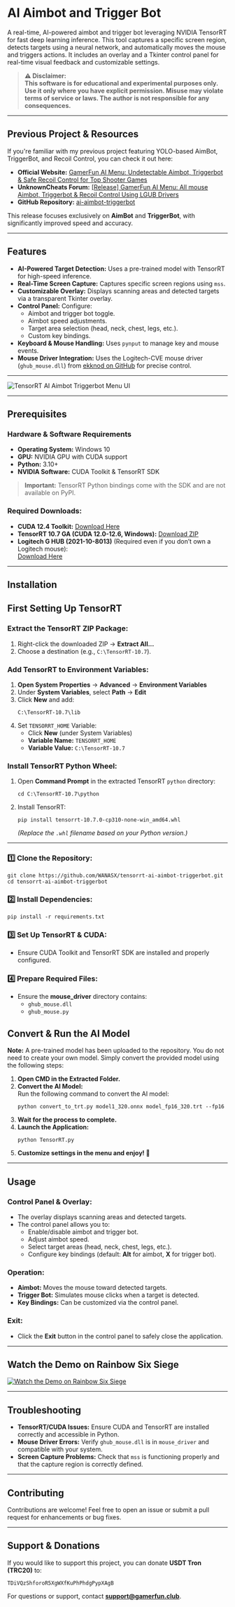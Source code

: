 # AI Aimbot and Trigger Bot

A real-time, AI-powered aimbot and trigger bot leveraging NVIDIA TensorRT for fast deep learning inference. This tool captures a specific screen region, detects targets using a neural network, and automatically moves the mouse and triggers actions. It includes an overlay and a Tkinter control panel for real-time visual feedback and customizable settings.

> **⚠️ Disclaimer:**  
> **This software is for educational and experimental purposes only. Use it only where you have explicit permission. Misuse may violate terms of service or laws. The author is not responsible for any consequences.**

---

## Previous Project & Resources

If you're familiar with my previous project featuring YOLO-based AimBot, TriggerBot, and Recoil Control, you can check it out here:

- **Official Website:** [GamerFun AI Menu: Undetectable Aimbot, Triggerbot & Safe Recoil Control for Top Shooter Games
](https://www.gamerfun.club/ai-aimbot-triggerbot-shooter-games)
- **UnknownCheats Forum:** [[Release] GamerFun AI Menu: All mouse Aimbot, Triggerbot & Recoil Control Using LGUB Drivers](https://www.unknowncheats.me/forum/rainbow-six-siege/671029-gamerfun-ai-menu-mouse-aimbot-triggerbot-recoil-control-using-lgub-drivers.html)
- **GitHub Repository:** [ai-aimbot-triggerbot](https://github.com/WANASX/ai-aimbot-triggerbot)

This release focuses exclusively on **AimBot** and **TriggerBot**, with significantly improved speed and accuracy.

---

## Features

- **AI-Powered Target Detection:** Uses a pre-trained model with TensorRT for high-speed inference.
- **Real-Time Screen Capture:** Captures specific screen regions using `mss`.
- **Customizable Overlay:** Displays scanning areas and detected targets via a transparent Tkinter overlay.
- **Control Panel:** Configure:
  - Aimbot and trigger bot toggle.
  - Aimbot speed adjustments.
  - Target area selection (head, neck, chest, legs, etc.).
  - Custom key bindings.
- **Keyboard & Mouse Handling:** Uses `pynput` to manage key and mouse events.
- **Mouse Driver Integration:** Uses the Logitech-CVE mouse driver (`ghub_mouse.dll`) from [ekknod on GitHub](https://github.com/ekknod/logitech-cve) for precise control.

---

![TensorRT AI Aimbot Triggerbot Menu UI](GamerFun_AI_Menu.webp)

---

## Prerequisites

### Hardware & Software Requirements

- **Operating System:** Windows 10  
- **GPU:** NVIDIA GPU with CUDA support  
- **Python:** 3.10+  
- **NVIDIA Software:** CUDA Toolkit & TensorRT SDK  

> **Important:** TensorRT Python bindings come with the SDK and are not available on PyPI.

### Required Downloads:

- **CUDA 12.4 Toolkit:** [Download Here](https://developer.nvidia.com/cuda-12-4-0-download-archive)
- **TensorRT 10.7 GA (CUDA 12.0-12.6, Windows):** [Download ZIP](https://developer.nvidia.com/downloads/compute/machine-learning/tensorrt/10.7.0/zip/TensorRT-10.7.0.23.Windows.win10.cuda-12.6.zip)
- **Logitech G HUB (2021-10-8013)** (Required even if you don’t own a Logitech mouse):  
  [Download Here](https://www.unknowncheats.me/forum/downloads.php?do=file&id=39879)

---

## Installation

## First Setting Up TensorRT

### Extract the TensorRT ZIP Package:
1. Right-click the downloaded ZIP → **Extract All...**
2. Choose a destination (e.g., `C:\TensorRT-10.7`).

### Add TensorRT to Environment Variables:
1. **Open System Properties** → **Advanced** → **Environment Variables**
2. Under **System Variables**, select **Path** → **Edit**
3. Click **New** and add:
   ```
   C:\TensorRT-10.7\lib
   ```
4. Set `TENSORRT_HOME` Variable:
   - Click **New** (under System Variables)
   - **Variable Name:** `TENSORRT_HOME`
   - **Variable Value:** `C:\TensorRT-10.7`

### Install TensorRT Python Wheel:
1. Open **Command Prompt** in the extracted TensorRT `python` directory:
   ```
   cd C:\TensorRT-10.7\python
   ```
2. Install TensorRT:
   ```
   pip install tensorrt-10.7.0-cp310-none-win_amd64.whl
   ```
   *(Replace the `.whl` filename based on your Python version.)*

---

### 1️⃣ Clone the Repository:
```
git clone https://github.com/WANASX/tensorrt-ai-aimbot-triggerbot.git
cd tensorrt-ai-aimbot-triggerbot
```

### 2️⃣ Install Dependencies:
```
pip install -r requirements.txt
```

### 3️⃣ Set Up TensorRT & CUDA:
- Ensure CUDA Toolkit and TensorRT SDK are installed and properly configured.

### 4️⃣ Prepare Required Files:
- Ensure the **mouse_driver** directory contains:
  - `ghub_mouse.dll`
  - `ghub_mouse.py`

## Convert & Run the AI Model

**Note:** A pre-trained model has been uploaded to the repository. You do not need to create your own model. Simply convert the provided model using the following steps:

1. **Open CMD in the Extracted Folder.**
2. **Convert the AI Model:**  
   Run the following command to convert the AI model:
   ```
   python convert_to_trt.py model1_320.onnx model_fp16_320.trt --fp16
   ```
3. **Wait for the process to complete.**
4. **Launch the Application:**
   ```
   python TensorRT.py
   ```
5. **Customize settings in the menu and enjoy! 🎯**

---

## Usage

### Control Panel & Overlay:
- The overlay displays scanning areas and detected targets.
- The control panel allows you to:
  - Enable/disable aimbot and trigger bot.
  - Adjust aimbot speed.
  - Select target areas (head, neck, chest, legs, etc.).
  - Configure key bindings (default: **Alt** for aimbot, **X** for trigger bot).

### Operation:
- **Aimbot:** Moves the mouse toward detected targets.
- **Trigger Bot:** Simulates mouse clicks when a target is detected.
- **Key Bindings:** Can be customized via the control panel.

### Exit:
- Click the **Exit** button in the control panel to safely close the application.

---

## Watch the Demo on Rainbow Six Siege
[![Watch the Demo on Rainbow Six Siege](https://img.youtube.com/vi/fbQEHXRf6rc/0.jpg)](https://www.youtube.com/watch?v=fbQEHXRf6rc)

---

## Troubleshooting

- **TensorRT/CUDA Issues:** Ensure CUDA and TensorRT are installed correctly and accessible in Python.  
- **Mouse Driver Errors:** Verify `ghub_mouse.dll` is in `mouse_driver` and compatible with your system.  
- **Screen Capture Problems:** Check that `mss` is functioning properly and that the capture region is correctly defined.

---

## Contributing

Contributions are welcome! Feel free to open an issue or submit a pull request for enhancements or bug fixes.

---

## Support & Donations

If you would like to support this project, you can donate **USDT Tron (TRC20)** to:
```
TDiVQzShforoR5XgWXfKuPhPhdgPypXAgB
```

For questions or support, contact **support@gamerfun.club**.
